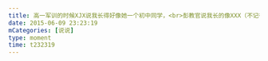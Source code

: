 ```yaml
---
title: 高一军训的时候XJX说我长得好像她一个初中同学，<br>彭教官说我长的像XXX（不记得了），<br>后来军训完了，有人说我长得像18班的某人，PS：我当时20班，<br>上个星期LYT又说她看快乐大本营上有个人长得好像我，那人减肥减了40斤，<br>今天看考场ZFJ又说我长像坐在他边上的一个人，还是个女的！！(#ﾟДﾟ)，<br>结果就是他们所有人放在一起都长得不像，我这张脸是有多大众化？🙃🙃
date: 2015-06-09 23:23:19
mCategories: [说说]
type: moment
time: t232319
---
```


<div id="pics-20150609232319"></div>

<script src="/lib/moment/pics.js"></script>
<script>
var data = [
    {"link": "2015-06-09_000000.jpeg", "type": "shuoshuo"}
];
picsRender(data, "pics-20150609232319");
</script>

